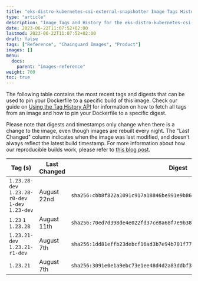 ```yaml
---
title: "eks-distro-kubernetes-csi-external-snapshotter Image Tags History"
type: "article"
description: "Image Tags and History for the eks-distro-kubernetes-csi-external-snapshotter Chainguard Image"
date: 2023-06-22T11:07:52+02:00
lastmod: 2023-06-22T11:07:52+02:00
draft: false
tags: ["Reference", "Chainguard Images", "Product"]
images: []
menu:
  docs:
    parent: "images-reference"
weight: 700
toc: true
---
```


The following table contains the most recent tags and digests that can be used to pin your Dockerfile to a specific build of this image. Check our guide on [Using the Tag History API](/chainguard/chainguard-images/using-the-tag-history-api/) for information on how to fetch all tags from an image and how to pin your Dockerfile to a specific digest.

Please note that digests and timestamps only change when there is a change to the image, even though images are rebuilt every night. The "Last Changed" column indicates when the image was last modified, and doesn't always reflect the latest build timestamp. For more information about how our reproducible builds work, please refer to [this blog post](https://www.chainguard.dev/unchained/reproducing-chainguards-reproducible-image-builds).

| Tag (s)                                            | Last Changed | Digest                                                                    |
|----------------------------------------------------|--------------|---------------------------------------------------------------------------|
|  `1.23.28-dev` `1.23.28-r0-dev` `1-dev` `1.23-dev` | August 22nd  | `sha256:cbb8f822a1091c917a18846be991e9b8672bf8a6ef2c251fc884d5cd27804aff` |
|  `1.23` `1` `1.23.28`                              | August 11th  | `sha256:70ed7d398de4e022fd37ce8a68f7e9b380069ab57eb43dabe97ff58feed99d68` |
|  `1.23.21-dev` `1.23.21-r1-dev`                    | August 7th   | `sha256:1dd81effb23debcf16ad3b7e94b701f7708d052d8939f3961b700c1080fc48ee` |
|  `1.23.21`                                         | August 7th   | `sha256:3091e0e1a9ebc73e1ee48d4d2a83ddbf35f4bd45719754ab6994158117c774d6` |
